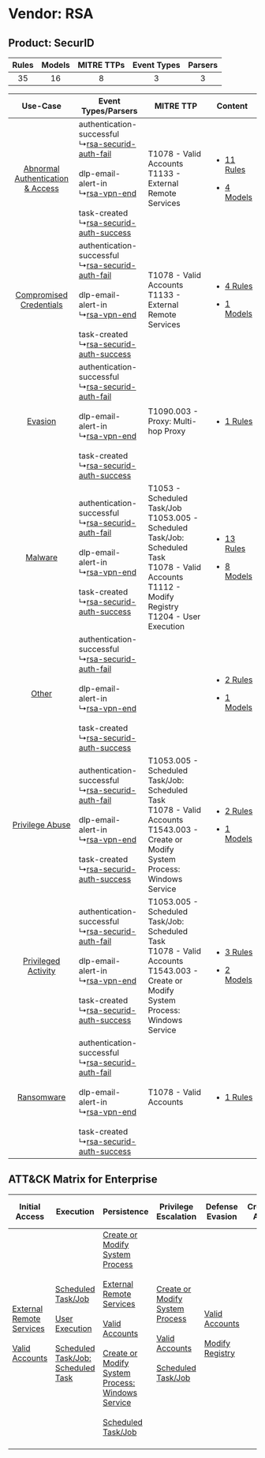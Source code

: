 Vendor: RSA
===========
Product: SecurID
----------------
| Rules | Models | MITRE TTPs | Event Types | Parsers |
|:-----:|:------:|:----------:|:-----------:|:-------:|
|  35   |   16   |     8      |      3      |    3    |

|    Use-Case    | Event Types/Parsers    | MITRE TTP    | Content    |
|:----:| ---- | ---- | ---- |
| [Abnormal Authentication & Access](../../../UseCases/uc_abnormal_authentication_&_access.md) |  authentication-successful<br> ↳[rsa-securid-auth-fail](Ps/pC_rsasecuridauthfail.md)<br><br> dlp-email-alert-in<br> ↳[rsa-vpn-end](Ps/pC_rsavpnend.md)<br><br> task-created<br> ↳[rsa-securid-auth-success](Ps/pC_rsasecuridauthsuccess.md)<br> | T1078 - Valid Accounts<br>T1133 - External Remote Services<br>    | [<ul><li>11 Rules</li></ul><ul><li>4 Models</li></ul>](RM/r_m_rsa_securid_Abnormal_Authentication_&_Access.md) |
|          [Compromised Credentials](../../../UseCases/uc_compromised_credentials.md)          |  authentication-successful<br> ↳[rsa-securid-auth-fail](Ps/pC_rsasecuridauthfail.md)<br><br> dlp-email-alert-in<br> ↳[rsa-vpn-end](Ps/pC_rsavpnend.md)<br><br> task-created<br> ↳[rsa-securid-auth-success](Ps/pC_rsasecuridauthsuccess.md)<br> | T1078 - Valid Accounts<br>T1133 - External Remote Services<br>    | [<ul><li>4 Rules</li></ul><ul><li>1 Models</li></ul>](RM/r_m_rsa_securid_Compromised_Credentials.md)    |
|    [Evasion](../../../UseCases/uc_evasion.md)    |  authentication-successful<br> ↳[rsa-securid-auth-fail](Ps/pC_rsasecuridauthfail.md)<br><br> dlp-email-alert-in<br> ↳[rsa-vpn-end](Ps/pC_rsavpnend.md)<br><br> task-created<br> ↳[rsa-securid-auth-success](Ps/pC_rsasecuridauthsuccess.md)<br> | T1090.003 - Proxy: Multi-hop Proxy<br>    | [<ul><li>1 Rules</li></ul>](RM/r_m_rsa_securid_Evasion.md)    |
|    [Malware](../../../UseCases/uc_malware.md)    |  authentication-successful<br> ↳[rsa-securid-auth-fail](Ps/pC_rsasecuridauthfail.md)<br><br> dlp-email-alert-in<br> ↳[rsa-vpn-end](Ps/pC_rsavpnend.md)<br><br> task-created<br> ↳[rsa-securid-auth-success](Ps/pC_rsasecuridauthsuccess.md)<br> | T1053 - Scheduled Task/Job<br>T1053.005 - Scheduled Task/Job: Scheduled Task<br>T1078 - Valid Accounts<br>T1112 - Modify Registry<br>T1204 - User Execution<br> | [<ul><li>13 Rules</li></ul><ul><li>8 Models</li></ul>](RM/r_m_rsa_securid_Malware.md)    |
|    [Other](../../../UseCases/uc_other.md)    |  authentication-successful<br> ↳[rsa-securid-auth-fail](Ps/pC_rsasecuridauthfail.md)<br><br> dlp-email-alert-in<br> ↳[rsa-vpn-end](Ps/pC_rsavpnend.md)<br><br> task-created<br> ↳[rsa-securid-auth-success](Ps/pC_rsasecuridauthsuccess.md)<br> |    | [<ul><li>2 Rules</li></ul><ul><li>1 Models</li></ul>](RM/r_m_rsa_securid_Other.md)    |
|    [Privilege Abuse](../../../UseCases/uc_privilege_abuse.md)    |  authentication-successful<br> ↳[rsa-securid-auth-fail](Ps/pC_rsasecuridauthfail.md)<br><br> dlp-email-alert-in<br> ↳[rsa-vpn-end](Ps/pC_rsavpnend.md)<br><br> task-created<br> ↳[rsa-securid-auth-success](Ps/pC_rsasecuridauthsuccess.md)<br> | T1053.005 - Scheduled Task/Job: Scheduled Task<br>T1078 - Valid Accounts<br>T1543.003 - Create or Modify System Process: Windows Service<br>    | [<ul><li>2 Rules</li></ul><ul><li>1 Models</li></ul>](RM/r_m_rsa_securid_Privilege_Abuse.md)    |
|    [Privileged Activity](../../../UseCases/uc_privileged_activity.md)    |  authentication-successful<br> ↳[rsa-securid-auth-fail](Ps/pC_rsasecuridauthfail.md)<br><br> dlp-email-alert-in<br> ↳[rsa-vpn-end](Ps/pC_rsavpnend.md)<br><br> task-created<br> ↳[rsa-securid-auth-success](Ps/pC_rsasecuridauthsuccess.md)<br> | T1053.005 - Scheduled Task/Job: Scheduled Task<br>T1078 - Valid Accounts<br>T1543.003 - Create or Modify System Process: Windows Service<br>    | [<ul><li>3 Rules</li></ul><ul><li>2 Models</li></ul>](RM/r_m_rsa_securid_Privileged_Activity.md)    |
|    [Ransomware](../../../UseCases/uc_ransomware.md)    |  authentication-successful<br> ↳[rsa-securid-auth-fail](Ps/pC_rsasecuridauthfail.md)<br><br> dlp-email-alert-in<br> ↳[rsa-vpn-end](Ps/pC_rsavpnend.md)<br><br> task-created<br> ↳[rsa-securid-auth-success](Ps/pC_rsasecuridauthsuccess.md)<br> | T1078 - Valid Accounts<br>    | [<ul><li>1 Rules</li></ul>](RM/r_m_rsa_securid_Ransomware.md)    |

ATT&CK Matrix for Enterprise
----------------------------
| Initial Access                                                                                                                                   | Execution                                                                                                                                                                                                                             | Persistence                                                                                                                                                                                                                                                                                                                                                                                                          | Privilege Escalation                                                                                                                                                                                                           | Defense Evasion                                                                                                                         | Credential Access | Discovery | Lateral Movement | Collection | Command and Control                                                                                                                       | Exfiltration | Impact |
| ------------------------------------------------------------------------------------------------------------------------------------------------ | ------------------------------------------------------------------------------------------------------------------------------------------------------------------------------------------------------------------------------------- | -------------------------------------------------------------------------------------------------------------------------------------------------------------------------------------------------------------------------------------------------------------------------------------------------------------------------------------------------------------------------------------------------------------------- | ------------------------------------------------------------------------------------------------------------------------------------------------------------------------------------------------------------------------------ | --------------------------------------------------------------------------------------------------------------------------------------- | ----------------- | --------- | ---------------- | ---------- | ----------------------------------------------------------------------------------------------------------------------------------------- | ------------ | ------ |
| [External Remote Services](https://attack.mitre.org/techniques/T1133)<br><br>[Valid Accounts](https://attack.mitre.org/techniques/T1078)<br><br> | [Scheduled Task/Job](https://attack.mitre.org/techniques/T1053)<br><br>[User Execution](https://attack.mitre.org/techniques/T1204)<br><br>[Scheduled Task/Job: Scheduled Task](https://attack.mitre.org/techniques/T1053/005)<br><br> | [Create or Modify System Process](https://attack.mitre.org/techniques/T1543)<br><br>[External Remote Services](https://attack.mitre.org/techniques/T1133)<br><br>[Valid Accounts](https://attack.mitre.org/techniques/T1078)<br><br>[Create or Modify System Process: Windows Service](https://attack.mitre.org/techniques/T1543/003)<br><br>[Scheduled Task/Job](https://attack.mitre.org/techniques/T1053)<br><br> | [Create or Modify System Process](https://attack.mitre.org/techniques/T1543)<br><br>[Valid Accounts](https://attack.mitre.org/techniques/T1078)<br><br>[Scheduled Task/Job](https://attack.mitre.org/techniques/T1053)<br><br> | [Valid Accounts](https://attack.mitre.org/techniques/T1078)<br><br>[Modify Registry](https://attack.mitre.org/techniques/T1112)<br><br> |                   |           |                  |            | [Proxy: Multi-hop Proxy](https://attack.mitre.org/techniques/T1090/003)<br><br>[Proxy](https://attack.mitre.org/techniques/T1090)<br><br> |              |        |